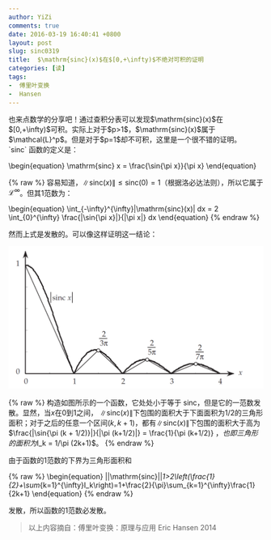 ```yaml
---
author: YiZi
comments: true
date: 2016-03-19 16:40:41 +0800
layout: post
slug: sinc0319
title:  $\mathrm{sinc}(x)$在$[0,+\infty)$不绝对可积的证明
categories: [读]
tags:
-  傅里叶变换
-  Hansen
---
```

<div class="readreview">也来点数学的分享吧！通过查积分表可以发现$\mathrm{sinc}(x)$在$[0,+\infty)$可积。实际上对于$p>1$，$\mathrm{sinc}(x)$属于$\mathcal{L}^p$。但是对于$p=1$却不可积，这里是一个很不错的证明。
</div>
`sinc` 函数的定义是：

\begin{equation}
\mathrm{sinc} x = \frac{\sin{\pi x}}{\pi x}
\end{equation}

{% raw %}
容易知道，$\|\mathrm{sinc}(x)\|\le \mathrm{sinc}(0) = 1$（根据洛必达法则），所以它属于 $\mathcal{L}^{\infty}$。但其1范数为：

\begin{equation}
\int_{-\infty}^{\infty}|\mathrm{sinc}(x)| dx = 2 \int_{0}^{\infty} \frac{|\sin{\pi x}|}{|\pi x|} dx
\end{equation}
{% endraw %}

然而上式是发散的。可以像这样证明这一结论：

![](/public/images/newspaper/sinc.png)

{% raw %}
构造如图所示的一个函数，它处处小于等于 sinc，但是它的一范数发散。显然，当$x$在0到1之间， $\|\mathrm{sinc}(x)\|$下包围的面积大于下面面积为1/2的三角形面积；对于之后的任意一个区间$(k,k+1)$，都有$\|\mathrm{sinc}(x)\|$下包围的面积大于高为$\frac{\|\sin{\pi (k + 1/2)}\|}{\|\pi (k+1/2)\|} = \frac{1}{\pi (k+1/2)} $，也即三角形的面积为$I_k = 1/\pi (2k+1)$。
{% endraw %}


由于函数的1范数的下界为三角形面积和

{% raw %}
\begin{equation}
||\mathrm{sinc}||_1>2\left(\frac{1}{2}+\sum_{k=1}^{\infty}I_k\right)=1+\frac{2}{\pi}\sum_{k=1}^{\infty}\frac{1}{2k+1}
\end{equation}
{% endraw %}


发散，所以函数的1范数必发散。

<div class="quote"> <blockquote>
    	以上内容摘自：傅里叶变换：原理与应用  Eric Hansen 2014
    </blockquote>
</div>

